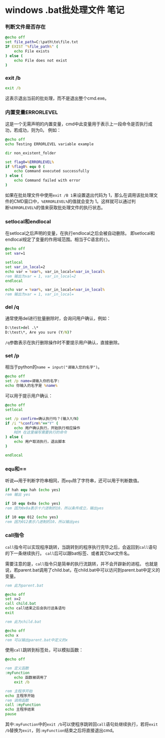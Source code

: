 # windows .bat批处理文件 笔记

### 判断文件是否存在
```bat
@echo off
set file_path=C:\path\to\file.txt
IF EXIST "%file_path%" (
    echo File exists
) else (
    echo File does not exist
)
```

### exit /b
```bat
exit /b
```
这表示退出当前的批处理，而不是退出整个cmd.exe。

### 内置变量ERRORLEVEL
这是一个无需声明的内置变量，cmd中此变量用于表示上一段命令是否执行成功，若成功，则为0。
例如：
```bat
@echo off
echo Testing ERRORLEVEL variable example

dir non_existent_folder

set flag0=%ERRORLEVEL%
if %flag0% equ 0 (
    echo Command executed successfully
) else (
    echo Command failed with error
)
```

如果在批处理文件中使用`exit /B 1`来设置退出代码为 1，那么在调用该批处理文件的CMD窗口中，`%ERRORLEVEL%`的值就会变为 1。这样就可以通过判断`%ERRORLEVEL%`的值来获取批处理文件的执行状态。

### setlocal和endlocal
在setlocal之后声明的变量，在执行endlocal之后会被自动删除。
即setlocal和endlocal规定了变量的作用域范围。相当于C语言的`{}`。
```bat
@echo off
set var=1

setlocal
set var_in_local=2
echo var = %var%, var_in_local=%var_in_local%
rem 输出为var = 1, var_in_local=2
endlocal

echo var = %var%, var_in_local=%var_in_local%
rem 输出为var = 1, var_in_local=
```

### del /q
通常使用del进行批量删除时，会询问用户确认，例如：
```bat
D:\test>del .\*
D:\test\*, Are you sure (Y/N)?
```
`/q`参数表示在执行删除操作时不要提示用户确认，直接删除。

### set /p
相当于python的`name = input("请输入您的名字")`。
```bat
@echo off
set /p name=请输入你的名字: 
echo 你输入的名字是 %name%
```

可以用于提示用户确认：
```bat
@echo off
setlocal

set /p confirm=确认执行吗？(输入Y/N) 
if /i "%confirm%"=="Y" (
    echo 用户确认执行，开始执行相应操作
    REM 在这里编写需要执行的命令
) else (
    echo 用户取消执行，退出脚本
)

endlocal
```

### equ和==
听说`==`用于判断字符串相同，而`equ`除了字符串，还可以用于判断数值。
```bat
if hah equ hah (echo yes)
rem 输出 yes

if 10 equ 0x0a (echo yes)
rem 因为0x0a表示十六进制的10，所以条件成立，输出yes

if 10 equ 012 (echo yes)
rem 因为012表示八进制的10，所以输出yes
```

### call指令
`call`指令可以实现程序跳转，当跳转到的程序执行完毕之后，会返回到`call`语句的下一条继续执行。
`call`后可以跟bat标签、或者其它bat文件名。

需要注意的是，`call`指令只是简单的执行流跳转，并不会开辟新的进程。
也就是说，若parent.bat调用了child.bat，在child.bat中可以访问到parent.bat中定义的变量。
```bat
rem 此为parent.bat

@echo off
set x=2
call child.bat
echo call结束之后会执行这条语句
exit
```

```bat
rem 此为child.bat

@echo off
echo x
rem 可以输出parent.bat中定义的x
```

使用`call`跳转到标签处，可以模拟函数：
```bat
@echo off

rem 定义函数
:myFunction
	echo 函数被调用了
	exit /b

rem 主程序开始
echo 主程序开始
rem 调用函数
call :myFunction
echo 主程序结束
pause
```
其中`:myFunction`中的`exit /b`可以使程序跳转回`call`语句处继续执行，若将`exit /b`替换为`exit`，则`:myFunction`结束之后将直接退出cmd。